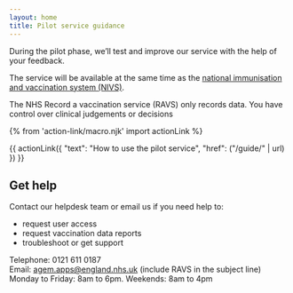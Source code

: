 ```yaml
---
layout: home
title: Pilot service guidance
---
```


During the pilot phase, we’ll test and improve our service with the help of your feedback.

The service will be available at the same time as the [national immunisation and vaccination system (NIVS)](https://www.ardengemcsu.nhs.uk/services/business-intelligence/nivs/).

The NHS Record a vaccination service (RAVS) only records data. You have control over clinical judgements or decisions

{% from 'action-link/macro.njk' import actionLink %}

{{ actionLink({
  "text": "How to use the pilot service",
  "href": ("/guide/" | url)
}) }}


## Get help

Contact our helpdesk team or email us if you need help to:

* request user access
* request vaccination data reports
* troubleshoot or get support

Telephone: 0121 611 0187<br>
Email: [agem.apps@england.nhs.uk](mailto:agem.apps@england.nhs.uk) (include RAVS in the subject line)<br>
Monday to Friday: 8am to 6pm. Weekends: 8am to 4pm
